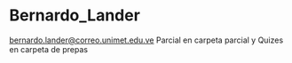# Bernardo_Lander
bernardo.lander@correo.unimet.edu.ve
Parcial en carpeta parcial y Quizes en carpeta de prepas
